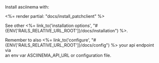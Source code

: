 Install asciinema with:

<%= render partial: "docs/install_patchclient" %>

See other <%= link_to('installation options', "#{ENV['RAILS_RELATIVE_URL_ROOT']}/docs/installation") %>.

Remember to also <%= link_to('configure', "#{ENV['RAILS_RELATIVE_URL_ROOT']}/docs/config") %> your api endpoint via <br/>an env var ASCIINEMA_API_URL or configuration file.
